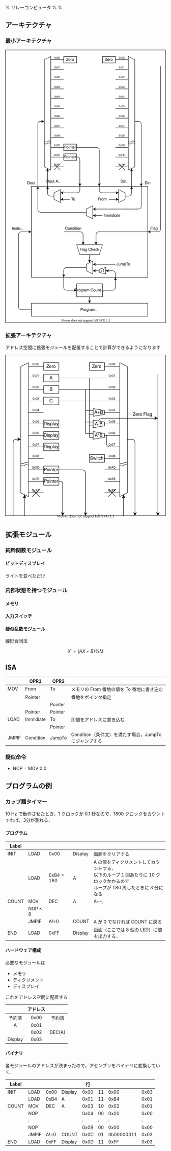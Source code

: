 % リレーコンピュータ
%
%


## アーキテクチャ

### 最小アーキテクチャ

![](./CoreArch.drawio.svg)

### 拡張アーキテクチャ

アドレス空間に拡張モジュールを配置することで計算ができるようになります

![](./DefaultArch.drawio.svg)

## 拡張モジュール

### 純粋関数モジュール

#### ビットディスプレイ

ライトを並べただけ


### 内部状態を持つモジュール

#### メモリ

#### 入力スイッチ

#### 疑似乱数モジュール

線形合同法

$$
X' = (AX + B) \% M
$$


## ISA

|       | OPR1      | OPR2    |                                                        |
| ----- | --------- | ------- | ------------------------------------------------------ |
| MOV   | From      | To      | メモリの From 番地の値を To 番地に書き込む             |
|       | Pointer   |         | 番地をポインタ指定                                     |
|       |           | Pointer |                                                        |
|       | Pointer   | Pointer |                                                        |
| LOAD  | Immidiate | To      | 即値をアドレスに書き込む                               |
|       |           | Pointer |                                                        |
| JMPIF | Condition | JumpTo  | Condition（条件文）を満たす場合，JumpTo にジャンプする |

### 疑似命令
- NOP = MOV 0 0

## プログラムの例

### カップ麺タイマー

10 Hz で動作させたとき，1 クロックが 0.1 秒なので，1800 クロックをカウントすれば，3分が測れる．

#### プログラム

| Label |         |            |         |                                                                                                                                       |
| ----- | ------- | ---------- | ------- | :------------------------------------------------------------------------------------------------------------------------------------ |
| INIT  | LOAD    | 0x00       | Display | 画面をクリアする                                                                                                                      |
|       | LOAD    | 0xB4 = 180 | A       | A の値をディクリメントしてカウントする．<br/>以下のループ 1 回あたりに 10 クロックかかるので<br/>ループが 180 周したときに 3 分になる |
| COUNT | MOV     | DEC        | A       | A--;                                                                                                                                  |
|       | NOP × 8 |            |         |                                                                                                                                       |
|       | JMPIF   | A!=0       | COUNT   | A が 0 でなければ COUNT に戻る                                                                                                        |
| END   | LOAD    | 0xFF       | Display | 画面（ここでは 8 個の LED）に値を出力する．                                                                                           |

#### ハードウェア構成

必要なモジュールは

- メモリ
- ディクリメント
- ディスプレイ

これをアドレス空間に配置する

|         | アドレス |        |
| :-----: | :------: | :----: |
| 予約済  |   0x00   | 予約済 |
|    A    |   0x01   |        |
|         |   0x02   | DEC(A) |
| Display |   0x03   |        |

#### バイナリ

各モジュールのアドレスが決まったので，アセンブリをバイナリに変換していく．

| Label |       |      |         | 行   |     |            |      |
| ----- | ----- | ---- | ------- | ---- | --- | ---------- | ---- |
| INIT  | LOAD  | 0x00 | Display | 0x00 | 11  | 0x00       | 0x03 |
|       | LOAD  | 0xB4 | A       | 0x01 | 11  | 0xB4       | 0x01 |
| COUNT | MOV   | DEC  | A       | 0x03 | 10  | 0x02       | 0x01 |
|       | NOP   |      |         | 0x04 | 00  | 0x00       | 0x00 |
|       | :     |      |         | :    | :   | :          | :    |
|       | NOP   |      |         | 0x0B | 00  | 0x00       | 0x00 |
|       | JMPIF | A!=0 | COUNT   | 0x0C | 01  | 0b00000011 | 0x03 |
| END   | LOAD  | 0xFF | Display | 0x0D | 11  | 0xFF       | 0x03 |
